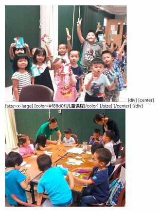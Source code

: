 ![](childrens1.jpg)
[div]
[center]
[size=x-large]
[color=#f88d0f]**儿童课程**[/color]
[/size]
[/center]
[/div]
![](childrens2.jpg)
